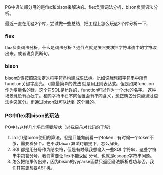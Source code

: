 PG中语法部分用的是flex和bison来解决的。flex负责词法分析，bison负责语法分析。

最近一直在用这2个库，尝试做一些总结，把工程上怎么玩这2个库分析一下。

### flex
flex负责词法分析。什么是词法分析？通俗点就是按照要求把字符串流中的字符取出来。或者说负责断句。

### bison
bison负责按照语法定义将字符串构建成语法树。比如说我想把字符串中所有function关键字高亮。可能最简单的做法
就是用正则表达式。但是如果function作为变量名的话，这个在SQL是允许的，function可以作为一个cte的名字。
这种场景就没有办法了。相同字符串在不同位置会有不同含义，想正确区分只能通过语法树来区分。而通过bison就可以达到
这个目的。

### PG中flex和bison的玩法
PG中有这样几个场景需要解决（以我目前对代码的了解）
1. lalr(1)是bison使用的算法，但是只能向前看一个token，有时候一个token不够，需要看多个。在不改bison
算法的前提下，怎么解决。
2. SQL都是用分号作为结束符，但是有时候我想输入一些SQL字符串，这些字符串中包含分号，我们需要让flex不能返回
分号。也就是escape字符串问题。
3. 怎么把结果传出来，因为bison的yyparse函数只返回语法解析成功与否，我们其实更想要AST树。